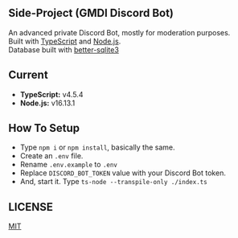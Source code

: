 ## Side-Project (GMDI Discord Bot)
An advanced private Discord Bot, mostly for moderation purposes. <br>
Built with [TypeScript](https://www.typescriptlang.org/) and [Node.js](https://nodejs.org). <br>
Database built with [better-sqlite3](https://www.npmjs.com/package/better-sqlite3)

## Current
- **TypeScript:** v4.5.4
- **Node.js:** v16.13.1

## How To Setup
- Type `npm i` or `npm install`, basically the same.
- Create an `.env` file.
- Rename `.env.example` to `.env`
- Replace `DISCORD_BOT_TOKEN` value with your Discord Bot token.
- And, start it. Type `ts-node --transpile-only ./index.ts`

## LICENSE
[MIT](https://github.com/ray-1337/gmdi-private-bot/blob/master/LICENSE)